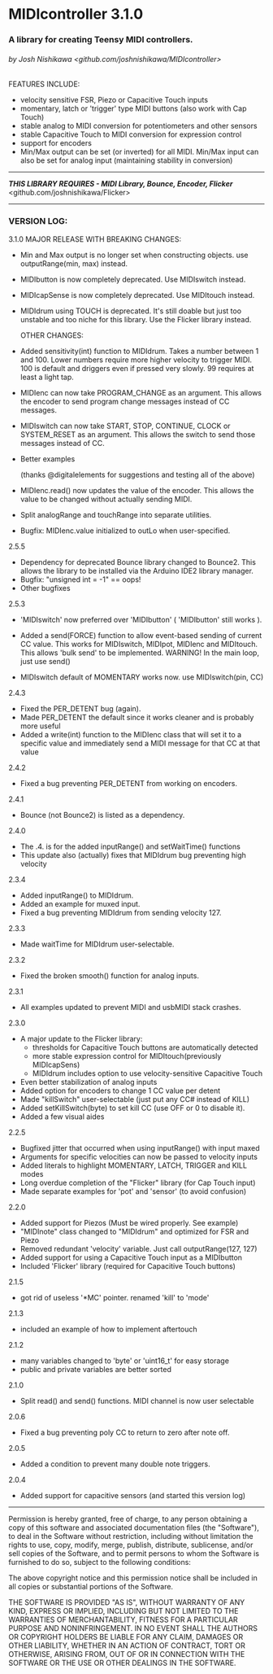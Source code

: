 # MIDIcontroller 3.1.0
### A library for creating Teensy MIDI controllers.
###### by Josh Nishikawa <github.com/joshnishikawa/MIDIcontroller>

 FEATURES INCLUDE:
  - velocity sensitive FSR, Piezo or Capacitive Touch inputs
  - momentary, latch or 'trigger' type MIDI buttons (also work with Cap Touch) 
  - stable analog to MIDI conversion for potentiometers and other sensors
  - stable Capacitive Touch to MIDI conversion for expression control
  - support for encoders
  - Min/Max output can be set (or inverted) for all MIDI. Min/Max input
      can also be set for analog input (maintaining stability in conversion)
___
***THIS LIBRARY REQUIRES - MIDI Library, Bounce, Encoder, Flicker***
<github.com/joshnishikawa/Flicker>
___

### VERSION LOG:
3.1.0 MAJOR RELEASE WITH BREAKING CHANGES:
- Min and Max output is no longer set when constructing objects.
    use outputRange(min, max) instead.
- MIDIbutton is now completely deprecated. Use MIDIswitch instead.
- MIDIcapSense is now completely deprecated. Use MIDItouch instead.
- MIDIdrum using TOUCH is deprecated. It's still doable but just too unstable
    and too niche for this library. Use the Flicker library instead.

  OTHER CHANGES:
- Added sensitivity(int) function to MIDIdrum. Takes a number between 1 and 100.
    Lower numbers require more higher velocity to trigger MIDI. 100 is default 
    and driggers even if pressed very slowly. 99 requires at least a light tap.
- MIDIenc can now take PROGRAM_CHANGE as an argument. This allows the encoder
    to send program change messages instead of CC messages. 
- MIDIswitch can now take START, STOP, CONTINUE, CLOCK or SYSTEM_RESET as an
    argument. This allows the switch to send those messages instead of CC.
- Better examples

    (thanks @digitalelements for suggestions and testing all of the above)

- MIDIenc.read() now updates the value of the encoder. This allows the value
    to be changed without actually sending MIDI.
- Split analogRange and touchRange into separate utilities.
- Bugfix: MIDIenc.value initialized to outLo when user-specified.

2.5.5
- Dependency for deprecated Bounce library changed to Bounce2. This allows the 
    library to be installed via the Arduino IDE2 library manager.
- Bugfix: "unsigned int = -1" == oops!
- Other bugfixes

2.5.3
- 'MIDIswitch' now preferred over 'MIDIbutton' ( 'MIDIbutton' still works ).
- Added a send(FORCE) function to allow event-based sending of current CC value.
    This works for MIDIswitch, MIDIpot, MIDIenc and MIDItouch. This allows
    'bulk send' to be implemented. WARNING! In the main loop, just use send()

- MIDIswitch default of MOMENTARY works now. use MIDIswitch(pin, CC)

2.4.3
- Fixed the PER_DETENT bug (again).
- Made PER_DETENT the default since it works cleaner and is probably more useful
- Added a write(int) function to the MIDIenc class that will set it to a
    specific value and immediately send a MIDI message for that CC at that value

2.4.2 
- Fixed a bug preventing PER_DETENT from working on encoders.

2.4.1 
- Bounce (not Bounce2) is listed as a dependency.

2.4.0
- The .4. is for the added inputRange() and setWaitTime() functions
- This update also (actually) fixes that MIDIdrum bug preventing high velocity

2.3.4 
- Added inputRange() to MIDIdrum.
- Added an example for muxed input.
- Fixed a bug preventing MIDIdrum from sending velocity 127.

2.3.3 
- Made waitTime for MIDIdrum user-selectable.

2.3.2 
- Fixed the broken smooth() function for analog inputs.

2.3.1 
- All examples updated to prevent MIDI and usbMIDI stack crashes.

2.3.0 
- A major update to the Flicker library:
    - thresholds for Capacitive Touch buttons are automatically detected 
    - more stable expression control for MIDItouch(previously MIDIcapSens)
    - MIDIdrum includes option to use velocity-sensitive Capacitive Touch
- Even better stabilization of analog inputs
- Added option for encoders to change 1 CC value per detent
- Made "killSwitch" user-selectable (just put any CC# instead of KILL)
- Added setKillSwitch(byte) to set kill CC (use OFF or 0 to disable it).
- Added a few visual aides

2.2.5 
- Bugfixed jitter that occurred when using inputRange() with input maxed
- Arguments for specific velocities can now be passed to velocity inputs
- Added literals to highlight MOMENTARY, LATCH, TRIGGER and KILL modes
- Long overdue completion of the "Flicker" library (for Cap Touch input)
- Made separate examples for 'pot' and 'sensor' (to avoid confusion)

2.2.0 
- Added support for Piezos (Must be wired properly. See example)
- "MIDInote" class changed to "MIDIdrum" and optimized for FSR and Piezo
- Removed redundant 'velocity' variable. Just call outputRange(127, 127)
- Added support for using a Capacitive Touch input as a MIDIbutton
- Included 'Flicker' library (required for Capacitive Touch buttons)

2.1.5 
- got rid of useless '*MC' pointer. renamed 'kill' to 'mode'

2.1.3 
- included an example of how to implement aftertouch

2.1.2 
- many variables changed to 'byte' or 'uint16_t' for easy storage
- public and private variables are better sorted

2.1.0 
- Split read() and send() functions. MIDI channel is now user selectable

2.0.6 
- Fixed a bug preventing poly CC to return to zero after note off.

2.0.5 
- Added a condition to prevent many double note triggers.

2.0.4 
- Added support for capacitive sensors (and started this version log)
___

Permission is hereby granted, free of charge, to any person obtaining a copy
of this software and associated documentation files (the "Software"), to deal
in the Software without restriction, including without limitation the rights
to use, copy, modify, merge, publish, distribute, sublicense, and/or sell
copies of the Software, and to permit persons to whom the Software is
furnished to do so, subject to the following conditions:

The above copyright notice and this permission notice shall be included in
all copies or substantial portions of the Software.

THE SOFTWARE IS PROVIDED "AS IS", WITHOUT WARRANTY OF ANY KIND, EXPRESS OR
IMPLIED, INCLUDING BUT NOT LIMITED TO THE WARRANTIES OF MERCHANTABILITY,
FITNESS FOR A PARTICULAR PURPOSE AND NONINFRINGEMENT. IN NO EVENT SHALL THE
AUTHORS OR COPYRIGHT HOLDERS BE LIABLE FOR ANY CLAIM, DAMAGES OR OTHER
LIABILITY, WHETHER IN AN ACTION OF CONTRACT, TORT OR OTHERWISE, ARISING FROM,
OUT OF OR IN CONNECTION WITH THE SOFTWARE OR THE USE OR OTHER DEALINGS IN
THE SOFTWARE.
